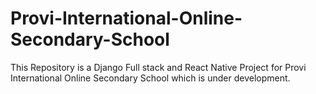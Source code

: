 # Provi-International-Online-Secondary-School
This Repository is a Django Full stack and React Native Project for Provi International Online Secondary School which is under development.
